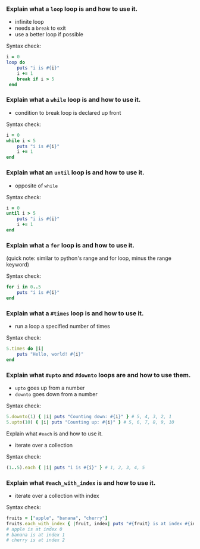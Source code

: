 ### Explain what a `loop` loop is and how to use it.
 - infinite loop
 - needs a `break` to exit
 - use a better loop if possible

Syntax check:
```ruby
i = 0
loop do
    puts "i is #{i}"
    i += 1
    break if i > 5
 end
 ```

### Explain what a `while` loop is and how to use it.
- condition to break loop is declared up front

Syntax check:
```ruby
i = 0
while i < 5
    puts "i is #{i}"
    i += 1
end
```
### Explain what an `until` loop is and how to use it.
- opposite of `while`

Syntax check:
```ruby
i = 0
until i > 5
    puts "i is #{i}"
    i += 1
end
```

### Explain what a `for` loop is and how to use it.
 (quick note: similar to python's range and for loop, minus the range keyword)

Syntax check:
```ruby
for i in 0..5
    puts "i is #{i}"
end
```

### Explain what a `#times` loop is and how to use it.
- run a loop a specified number of times

Syntax check:
```ruby
5.times do |i|
    puts "Hello, world! #{i}"
end
```

### Explain what `#upto` and `#downto` loops are and how to use them.
- `upto` goes up from a number
- `downto` goes down from a number

Syntax check:
```ruby
5.downto(1) { |i| puts "Counting down: #{i}" } # 5, 4, 3, 2, 1
5.upto(10) { |i| puts "Counting up: #{i}" } # 5, 6, 7, 8, 9, 10
```

Explain what `#each` is and how to use it.
- iterate over a collection

Syntax check:
```ruby
(1..5).each { |i| puts "i is #{i}" } # 1, 2, 3, 4, 5
```

### Explain what `#each_with_index` is and how to use it.
- iterate over a collection with index

Syntax check:
```ruby
fruits = ["apple", "banana", "cherry"]
fruits.each_with_index { |fruit, index| puts "#{fruit} is at index #{index}" }
# apple is at index 0
# banana is at index 1
# cherry is at index 2
``` 
